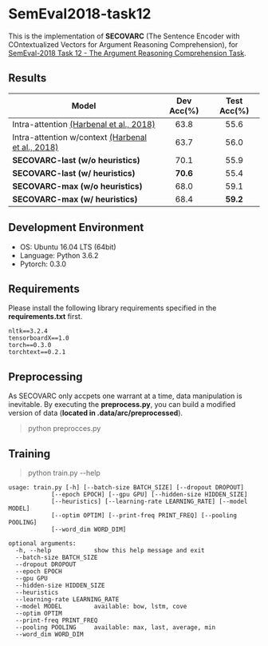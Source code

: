 # SemEval2018-task12

This is the implementation of **SECOVARC** (The Sentence Encoder with COntextualized Vectors for Argument Reasoning Comprehension), 
for [SemEval-2018 Task 12 - The Argument Reasoning Comprehension Task](https://competitions.codalab.org/competitions/17327).

## Results

| Model        | Dev Acc(%) | Test Acc(%)| 
|--------------|:----------:|:----------:|
| Intra-attention [(Harbenal et al., 2018)](https://arxiv.org/abs/1708.01425)            | 63.8 | 55.6 |
| Intra-attention w/context [(Harbenal et al., 2018)](https://arxiv.org/abs/1708.01425)  | 63.7 | 56.0 |
| **SECOVARC-last (w/o heuristics)**  | 70.1 | 55.9 |
| **SECOVARC-last (w/ heuristics)**  | **70.6** | 55.4 |
| **SECOVARC-max (w/o heuristics)**  | 68.0 | 59.1 |
| **SECOVARC-max (w/ heuristics)**   | 68.4 | **59.2** |

## Development Environment
- OS: Ubuntu 16.04 LTS (64bit)
- Language: Python 3.6.2
- Pytorch: 0.3.0

## Requirements

Please install the following library requirements specified in the **requirements.txt** first.

    nltk==3.2.4
    tensorboardX==1.0
    torch==0.3.0
    torchtext==0.2.1
    
## Preprocessing

As SECOVARC only accpets one warrant at a time, data manipulation is inevitable.
By executing the **preprocess.py**, you can build a modified version of data (**located in .data/arc/preprocessed**).

> python preprocces.py 

## Training

> python train.py --help

	usage: train.py [-h] [--batch-size BATCH_SIZE] [--dropout DROPOUT]
                [--epoch EPOCH] [--gpu GPU] [--hidden-size HIDDEN_SIZE]
                [--heuristics] [--learning-rate LEARNING_RATE] [--model MODEL]
                [--optim OPTIM] [--print-freq PRINT_FREQ] [--pooling POOLING]
                [--word_dim WORD_DIM]

    optional arguments:
      -h, --help            show this help message and exit
      --batch-size BATCH_SIZE
      --dropout DROPOUT
      --epoch EPOCH
      --gpu GPU
      --hidden-size HIDDEN_SIZE
      --heuristics
      --learning-rate LEARNING_RATE
      --model MODEL         available: bow, lstm, cove
      --optim OPTIM
      --print-freq PRINT_FREQ
      --pooling POOLING     available: max, last, average, min
      --word_dim WORD_DIM
 
